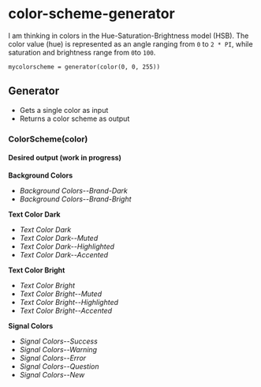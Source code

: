 # color-scheme-generator

I am thinking in colors in the Hue-Saturation-Brightness model (HSB). The color value (hue) is represented as an angle ranging from ``0`` to ``2 * PI``, while saturation and brightness range from ``0``to ``100``.  

``` 
mycolorscheme = generator(color(0, 0, 255))
```

## Generator
- Gets a single color as input 
- Returns a color scheme as output

### ColorScheme(color)

#### Desired output (work in progress)
**Background Colors**
- *Background Colors--Brand-Dark* 
- *Background Colors--Brand-Bright* 

**Text Color Dark**
- *Text Color Dark* 
- *Text Color Dark--Muted* 
- *Text Color Dark--Highlighted* 
- *Text Color Dark--Accented* 

**Text Color Bright**
- *Text Color Bright* 
- *Text Color Bright--Muted* 
- *Text Color Bright--Highlighted* 
- *Text Color Bright--Accented* 

**Signal Colors**
- *Signal Colors--Success* 
- *Signal Colors--Warning* 
- *Signal Colors--Error* 
- *Signal Colors--Question* 
- *Signal Colors--New* 
